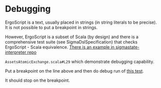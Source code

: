 # Debugging

ErgoScript is a text, usually placed in strings (in string literals to be precise). It is not possible to put a breakpoint in strings. 

However, ErgoScript is a subset of Scala (by design) and there is a comprehensive test suite (see SigmaDslSpecification) that checks ErgoScript - Scala equivalence.
[There is an example in sigmastate-interpreter repo](https://github.com/ScorexFoundation/sigmastate-interpreter/blob/83dc78b5c80b11dcab41ba8aa75a0a8a650e6473/sigmastate/src/test/scala/sigmastate/utxo/examples/)

`AssetsAtomicExchange.scala#L29` which demonstrate debugging capability.

Put a breakpoint on the line above and then do debug run of [this test](https://github.com/ScorexFoundation/sigmastate-interpreter/blob/401d40a22430661ed5a397098633465b1e39e3bc/sigmastate/src/test/scala/sigmastate/utxo/examples/AssetsAtomicExchangeTests.scala#L46). 

It should stop on the breakpoint. 